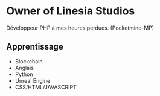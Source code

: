 # Owner of Linesia Studios

Développeur PHP à mes heures perdues. (Pocketmine-MP)

## Apprentissage
- Blockchain
- Anglais
- Python
- Unreal Engine
- CSS/HTML/JAVASCRIPT

